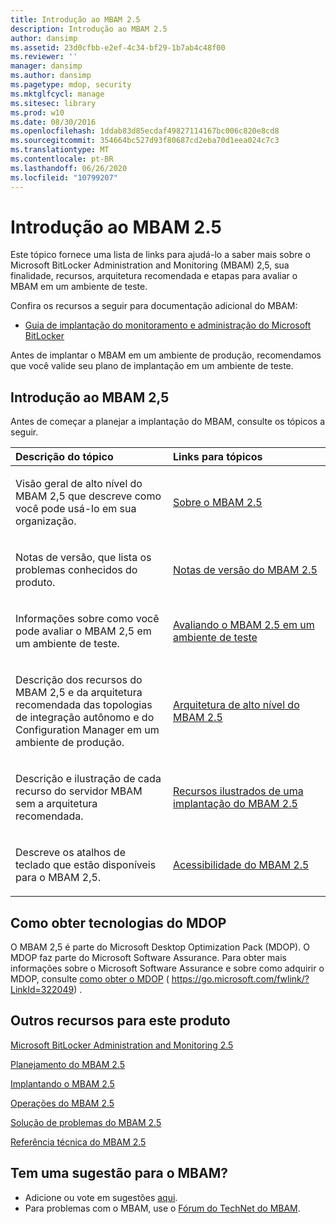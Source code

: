 ```yaml
---
title: Introdução ao MBAM 2.5
description: Introdução ao MBAM 2.5
author: dansimp
ms.assetid: 23d0cfbb-e2ef-4c34-bf29-1b7ab4c48f00
ms.reviewer: ''
manager: dansimp
ms.author: dansimp
ms.pagetype: mdop, security
ms.mktglfcycl: manage
ms.sitesec: library
ms.prod: w10
ms.date: 08/30/2016
ms.openlocfilehash: 1ddab83d85ecdaf49827114167bc006c820e8cd8
ms.sourcegitcommit: 354664bc527d93f80687cd2eba70d1eea024c7c3
ms.translationtype: MT
ms.contentlocale: pt-BR
ms.lasthandoff: 06/26/2020
ms.locfileid: "10799207"
---
```

# Introdução ao MBAM 2.5


Este tópico fornece uma lista de links para ajudá-lo a saber mais sobre o Microsoft BitLocker Administration and Monitoring (MBAM) 2,5, sua finalidade, recursos, arquitetura recomendada e etapas para avaliar o MBAM em um ambiente de teste.

Confira os recursos a seguir para documentação adicional do MBAM:

-   [Guia de implantação do monitoramento e administração do Microsoft BitLocker](https://go.microsoft.com/fwlink/?LinkId=396653)

Antes de implantar o MBAM em um ambiente de produção, recomendamos que você valide seu plano de implantação em um ambiente de teste.

## Introdução ao MBAM 2,5


Antes de começar a planejar a implantação do MBAM, consulte os tópicos a seguir.

<table>
<colgroup>
<col width="50%" />
<col width="50%" />
</colgroup>
<thead>
<tr class="header">
<th align="left">Descrição do tópico</th>
<th align="left">Links para tópicos</th>
</tr>
</thead>
<tbody>
<tr class="odd">
<td align="left"><p>Visão geral de alto nível do MBAM 2,5 que descreve como você pode usá-lo em sua organização.</p></td>
<td align="left"><p><a href="about-mbam-25.md" data-raw-source="[About MBAM 2.5](about-mbam-25.md)">Sobre o MBAM 2.5</a></p></td>
</tr>
<tr class="even">
<td align="left"><p>Notas de versão, que lista os problemas conhecidos do produto.</p></td>
<td align="left"><p><a href="release-notes-for-mbam-25.md" data-raw-source="[Release Notes for MBAM 2.5](release-notes-for-mbam-25.md)">Notas de versão do MBAM 2.5</a></p></td>
</tr>
<tr class="odd">
<td align="left"><p>Informações sobre como você pode avaliar o MBAM 2,5 em um ambiente de teste.</p></td>
<td align="left"><p><a href="evaluating-mbam-25-in-a-test-environment.md" data-raw-source="[Evaluating MBAM 2.5 in a Test Environment](evaluating-mbam-25-in-a-test-environment.md)">Avaliando o MBAM 2.5 em um ambiente de teste</a></p></td>
</tr>
<tr class="even">
<td align="left"><p>Descrição dos recursos do MBAM 2,5 e da arquitetura recomendada das topologias de integração autônomo e do Configuration Manager em um ambiente de produção.</p></td>
<td align="left"><p><a href="high-level-architecture-for-mbam-25.md" data-raw-source="[High-Level Architecture for MBAM 2.5](high-level-architecture-for-mbam-25.md)">Arquitetura de alto nível do MBAM 2.5</a></p></td>
</tr>
<tr class="odd">
<td align="left"><p>Descrição e ilustração de cada recurso do servidor MBAM sem a arquitetura recomendada.</p></td>
<td align="left"><p><a href="illustrated-features-of-an-mbam-25-deployment.md" data-raw-source="[Illustrated Features of an MBAM 2.5 Deployment](illustrated-features-of-an-mbam-25-deployment.md)">Recursos ilustrados de uma implantação do MBAM 2.5</a></p></td>
</tr>
<tr class="even">
<td align="left"><p>Descreve os atalhos de teclado que estão disponíveis para o MBAM 2,5.</p></td>
<td align="left"><p><a href="accessibility-for-mbam-25.md" data-raw-source="[Accessibility for MBAM 2.5](accessibility-for-mbam-25.md)">Acessibilidade do MBAM 2.5</a></p></td>
</tr>
</tbody>
</table>

 

## Como obter tecnologias do MDOP


O MBAM 2,5 é parte do Microsoft Desktop Optimization Pack (MDOP). O MDOP faz parte do Microsoft Software Assurance. Para obter mais informações sobre o Microsoft Software Assurance e sobre como adquirir o MDOP, consulte [como obter o MDOP](https://go.microsoft.com/fwlink/?LinkId=322049) ( https://go.microsoft.com/fwlink/?LinkId=322049) .

## <a href="" id="other-resources-for-this-product-"></a>Outros recursos para este produto


[Microsoft BitLocker Administration and Monitoring 2.5](index.md)

[Planejamento do MBAM 2.5](planning-for-mbam-25.md)

[Implantando o MBAM 2.5](deploying-mbam-25.md)

[Operações do MBAM 2.5](operations-for-mbam-25.md)

[Solução de problemas do MBAM 2.5](troubleshooting-mbam-25.md)

[Referência técnica do MBAM 2.5](technical-reference-for-mbam-25.md)

## Tem uma sugestão para o MBAM?
- Adicione ou vote em sugestões [aqui](http://mbam.uservoice.com/forums/268571-microsoft-bitlocker-administration-and-monitoring). 
- Para problemas com o MBAM, use o [Fórum do TechNet do MBAM](https://social.technet.microsoft.com/Forums/home?forum=mdopmbam).

 

 





